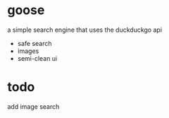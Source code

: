 # goose
a simple search engine that uses the duckduckgo api
- safe search
- images
- semi-clean ui

# todo
add image search
